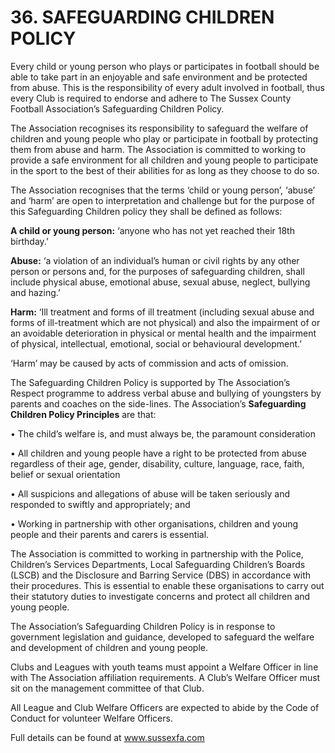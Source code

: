 # 36. SAFEGUARDING CHILDREN POLICY

Every child or young person who plays or participates in football should be able to take part in an enjoyable and safe environment and be protected from abuse. This is the responsibility of every adult involved in football, thus every Club is required to endorse and adhere to The Sussex County Football Association’s Safeguarding Children Policy. 

The Association recognises its responsibility to safeguard the welfare of children and young people who play or participate in football by protecting them from abuse and harm. The Association is committed to working to provide a safe environment for all children and young people to participate in the sport to the best of their abilities for as long as they choose to do so.
 
The Association recognises that the terms ‘child or young person’, ‘abuse’ and ‘harm’ are open to interpretation and challenge but for the purpose of this Safeguarding Children policy they shall be defined as follows: 

__A child or young person:__ ‘anyone who has not yet reached their 18th birthday.’ 

__Abuse:__ ‘a violation of an individual’s human or civil rights by any other person or persons and, for the purposes of safeguarding children, shall include physical abuse, emotional abuse, sexual abuse, neglect, bullying and hazing.’ 

__Harm:__ ‘Ill treatment and forms of ill treatment (including sexual abuse and forms of ill-treatment which are not physical) and also the impairment of or an avoidable deterioration in physical or mental health and the impairment of physical, intellectual, emotional, social or behavioural development.’ 

‘Harm’ may be caused by acts of commission and acts of omission. 

The Safeguarding Children Policy is supported by The Association’s Respect programme to address verbal abuse and bullying of youngsters by parents and coaches on the side-lines. The Association’s __Safeguarding Children Policy Principles__ are that: 

•	The child’s welfare is, and must always be, the paramount consideration 

•	All children and young people have a right to be protected from abuse regardless of their age, gender, disability, culture, language, race, faith, belief or sexual orientation

•	All suspicions and allegations of abuse will be taken seriously and responded to swiftly and appropriately; and

•	Working in partnership with other organisations, children and young people and their parents and carers is essential.

The Association is committed to working in partnership with the Police, Children’s Services Departments, Local Safeguarding Children’s Boards (LSCB) and the Disclosure and Barring Service (DBS) in accordance with their procedures. This is essential to enable these organisations to carry out their statutory duties to investigate concerns and protect all children and young people. 

The Association’s Safeguarding Children Policy is in response to government legislation and guidance, developed to safeguard the welfare and development of children and young people. 

Clubs and Leagues with youth teams must appoint a Welfare Officer in line with The Association affiliation requirements. A Club’s Welfare Officer must sit on the management committee of that Club. 

All League and Club Welfare Officers are expected to abide by the Code of Conduct for volunteer Welfare Officers.

Full details can be found at www.sussexfa.com

